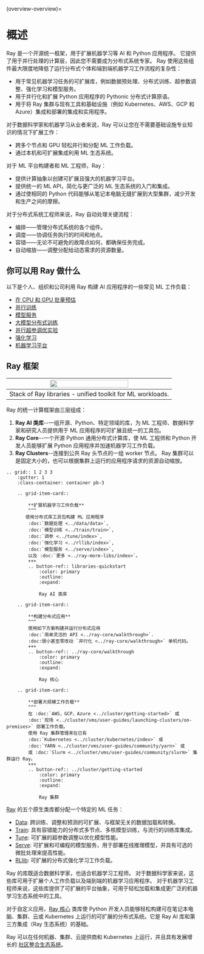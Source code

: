 (overview-overview)=

# 概述

Ray 是一个开源统一框架，用于扩展机器学习等 AI 和 Python 应用程序。 它提供了用于并行处理的计算层，因此您不需要成为分布式系统专家。 Ray 使用这些组件最大限度地降低了运行分布式个体和端到端机器学习工作流程的复杂性：
* 用于常见机器学习任务的可扩展库，例如数据预处理、分布式训练、超参数调整、强化学习和模型服务。
* 用于并行化和扩展 Python 应用程序的 Pythonic 分布式计算原语。
* 用于将 Ray 集群与现有工具和基础设施（例如 Kubernetes、AWS、GCP 和 Azure）集成和部署的集成和实用程序。

对于数据科学家和机器学习从业者来说，Ray 可以让您在不需要基础设施专业知识的情况下扩展工作：
* 跨多个节点和 GPU 轻松并行和分配 ML 工作负载。
* 通过本机和可扩展集成利用 ML 生态系统。

对于 ML 平台构建者和 ML 工程师，Ray：
* 提供计算抽象以创建可扩展且强大的机器学习平台。
* 提供统一的 ML API，简化与更广泛的 ML 生态系统的入门和集成。
* 通过使相同的 Python 代码能够从笔记本电脑无缝扩展到大型集群，减少开发和生产之间的摩擦。

对于分布式系统工程师来说，Ray 自动处理关键流程：
* 编排——管理分布式系统的各个组件。
* 调度——协调任务执行的时间和地点。
* 容错——无论不可避免的故障点如何，都确保任务完成。
* 自动缩放——调整分配给动态需求的资源数量。

## 你可以用 Ray 做什么

以下是个人、组织和公司利用 Ray 构建 AI 应用程序的一些常见 ML 工作负载：
* [在 CPU 和 GPU 批量预估](use-cases.html#batch-inference)
* [并行训练](use-cases.html#many-model-training)
* [模型服务](use-cases.html#model-serving)
* [大模型分布式训练](use-cases.html#distributed-training)
* [并行超参调优实验](use-cases.html#hyperparameter-tuning)
* [强化学习](use-cases.html#reinforcement-learning)
* [机器学习平台](use-cases.html#ml-platform)

## Ray 框架

|<img src="../images/map-of-ray.png" width="70%" loading="lazy">|
|:--:|
|Stack of Ray libraries - unified toolkit for ML workloads.|

Ray 的统一计算框架由三层组成：

1. **Ray AI 类库**--一组开源、Python、特定领域的库，为 ML 工程师、数据科学家和研究人员提供用于 ML 应用程序的可扩展且统一的工具包。
2. **Ray Core**--一个开源 Python 通用分布式计算库，使 ML 工程师和 Python 开发人员能够扩展 Python 应用程序并加速机器学习工作负载。
3. **Ray Clusters**--连接到公共 Ray 头节点的一组 worker 节点。 Ray 集群可以是固定大小的，也可以根据集群上运行的应用程序请求的资源自动缩放。

```{eval-rst}
.. grid:: 1 2 3 3
    :gutter: 1
    :class-container: container pb-3

    .. grid-item-card::

        **扩展机器学习工作负载**
        ^^^
       使用分布式库工具包构建 ML 应用程序
        :doc:`数据处理 <../data/data>`, 
        :doc:`模型训练 <../train/train>`, 
        :doc:`调参 <../tune/index>`, 
        :doc:`强化学习 <../rllib/index>`, 
        :doc:`模型服务 <../serve/index>`, 
        以及 :doc:`更多 <../ray-more-libs/index>`。
        +++
        .. button-ref:: libraries-quickstart
            :color: primary
            :outline:
            :expand:

            Ray AI 类库

    .. grid-item-card::
        
        **构建分布式应用**
        ^^^
        使用如下方案构建并运行分布式应用
        :doc:`简单灵活的 API <../ray-core/walkthrough>`.
        :doc:很小甚至零改动 `并行化 <../ray-core/walkthrough>` 单机代码。
        +++
        .. button-ref:: ../ray-core/walkthrough
            :color: primary
            :outline:
            :expand:

            Ray 核心

    .. grid-item-card::
        
        **部署大规模工作负载**
        ^^^
        在 :doc:`AWS，GCP，Azure <../cluster/getting-started>` 或
        :doc:`现场 <../cluster/vms/user-guides/launching-clusters/on-premises>` 部署工作负载。
        使用 Ray 集群管理来在已有
        :doc:`Kubernetes <../cluster/kubernetes/index>` 或
        :doc:`YARN <../cluster/vms/user-guides/community/yarn>` 或
        或 :doc:`Slurm <../cluster/vms/user-guides/community/slurm>` 集群运行 Ray。
        +++
        .. button-ref:: ../cluster/getting-started
            :color: primary
            :outline:
            :expand:

            Ray 集群 
```

[Ray](../ray-air/getting-started) 的五个原生类库都分配一个特定的 ML 任务：
- [Data](../data/data): 跨训练、调整和预测的可扩展、与框架无关的数据加载和转换。
- [Train](../train/train): 具有容错能力的分布式多节点、多核模型训练，与流行的训练库集成。
- [Tune](../tune/index): 可扩展的超参数调整以优化模型性能。
- [Serve](../serve/index): 可扩展和可编程的模型服务，用于部署在线推理模型，并具有可选的微批处理来提高性能。
- [RLlib](../rllib/index): 可扩展的分布式强化学习工作负载。

Ray 的库既适合数据科学家，也适合机器学习工程师。 对于数据科学家来说，这些库可用于扩展个人工作负载以及端到端的机器学习应用程序。 对于机器学习工程师来说，这些库提供了可扩展的平台抽象，可用于轻松加载和集成更广泛的机器学习生态系统中的工具。

对于自定义应用，[Ray 核心](../ray-core/walkthrough) 类库使 Python 开发人员能够轻松构建可在笔记本电脑、集群、云或 Kubernetes 上运行的可扩展的分布式系统。它是 Ray AI 库和第三方集成（Ray 生态系统）的基础。

Ray 可以在任何机器、集群、云提供商和 Kubernetes 上运行，并且具有发展增长的
[社区整合生态系统](ray-libraries)。
